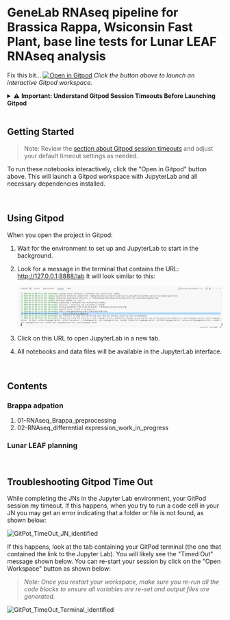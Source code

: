 # GeneLab RNAseq pipeline for Brassica Rappa, Wsiconsin Fast Plant, base line tests for Lunar LEAF RNAseq analysis


Fix this bit... 
[![Open in Gitpod](https://gitpod.io/button/open-in-gitpod.svg)](https://github.com/dr-richard-barker/B_rappa_LLGCSS)
*Click the button above to launch an interactive Gitpod workspace.*

<details id="understanding-gitpod-session-timeouts">
  <summary>⚠️ <strong>Important: Understand Gitpod Session Timeouts Before Launching Gitpod</strong></summary>

By default, Gitpod workspaces have an inactivity timeout of **30 minutes**. If there is no user input during this time, your workspace will stop. Additionally, if you close the Gitpod editor tab (but leave JupyterLab open), the timeout reduces to **5 minutes**. 

To avoid unexpected disconnections:

- **Keep both the Gitpod editor and JupyterLab tabs open while working.**

You can adjust your timeout settings (default: 30 minutes) in your [Gitpod User Preferences](https://gitpod.io/user/preferences) as shown below:

<img src="https://github.com/nasa/GeneLab-Training/blob/GL4U_Intro_2024/images/gitpod-user-preferences.png" align="center" alt=""/>

</details>  

<br>

## Getting Started

> Note: Review the [section about Gitpod session timeouts](#understanding-gitpod-session-timeouts) and adjust your default timeout settings as needed.

To run these notebooks interactively, click the "Open in Gitpod" button above. This will launch a Gitpod workspace with JupyterLab and all necessary dependencies installed.

<br>

## Using Gitpod

When you open the project in Gitpod:

1. Wait for the environment to set up and JupyterLab to start in the background.
2. Look for a message in the terminal that contains the URL: http://127.0.0.1:8888/lab
   It will look similar to this:

   <img src="https://github.com/nasa/GeneLab-Training/blob/GL4U_Intro_2024/images/gitpod-jupyter-running.png" align="center" alt="Jupyter Server Running Message"/>

3. Click on this URL to open JupyterLab in a new tab.
4. All notebooks and data files will be available in the JupyterLab interface.

<br>

## Contents

### Brappa adpation 
1. 01-RNAseq_Brappa_preprocessing
2. 02-RNAseq_differential expression_work_in_progress

### Lunar LEAF planning 



<br>

## Troubleshooting Gitpod Time Out 

While completing the JNs in the Jupyter Lab environment, your GitPod session my timeout. 
If this happens, when you try to run a code cell in your JN you may get an error indicating that a folder or file is not found, as shown below:

![GitPot_TimeOut_JN_identified](https://github.com/user-attachments/assets/9a72cba3-64c6-4b54-bc9a-f9b5e635ecf7)

If this happens, look at the tab containing your GitPod terminal (the one that contained the link to the Jupyter Lab). You will likely see the "Timed Out" message shown below. You can re-start your session by click on the "Open Workspace" button as shown below:
> _Note: Once you restart your workspace, make sure you re-run all the code blocks to ensure all variables are re-set and output files are generated._

![GitPot_TimeOut_Terminal_identified](https://github.com/user-attachments/assets/91b2d26c-582c-415c-8e86-e52c2681f594)
